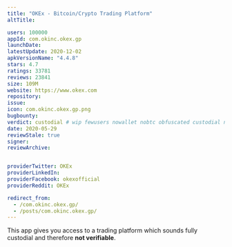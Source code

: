 ```yaml
---
title: "OKEx - Bitcoin/Crypto Trading Platform"
altTitle: 

users: 100000
appId: com.okinc.okex.gp
launchDate: 
latestUpdate: 2020-12-02
apkVersionName: "4.4.8"
stars: 4.7
ratings: 33781
reviews: 23841
size: 109M
website: https://www.okex.com
repository: 
issue: 
icon: com.okinc.okex.gp.png
bugbounty: 
verdict: custodial # wip fewusers nowallet nobtc obfuscated custodial nosource nonverifiable reproducible bounty defunct
date: 2020-05-29
reviewStale: true
signer: 
reviewArchive:


providerTwitter: OKEx
providerLinkedIn: 
providerFacebook: okexofficial
providerReddit: OKEx

redirect_from:
  - /com.okinc.okex.gp/
  - /posts/com.okinc.okex.gp/
---
```



This app gives you access to a trading platform which sounds fully custodial and
therefore **not verifiable**.
